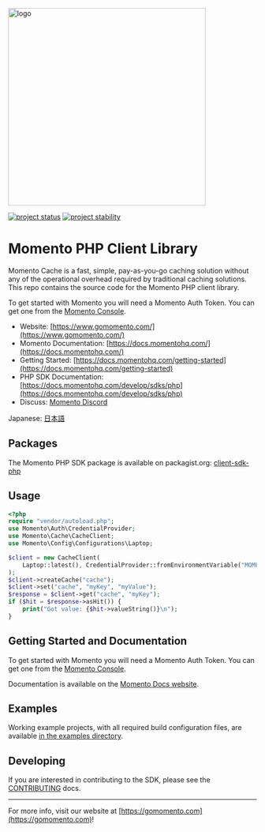 <head>
  <meta name="Momento PHP Client Library Documentation" content="PHP client software development kit for Momento Cache">
</head>
<img src="https://docs.momentohq.com/img/logo.svg" alt="logo" width="400"/>

[![project status](https://momentohq.github.io/standards-and-practices/badges/project-status-official.svg)](https://github.com/momentohq/standards-and-practices/blob/main/docs/momento-on-github.md)
[![project stability](https://momentohq.github.io/standards-and-practices/badges/project-stability-stable.svg)](https://github.com/momentohq/standards-and-practices/blob/main/docs/momento-on-github.md)

# Momento PHP Client Library

Momento Cache is a fast, simple, pay-as-you-go caching solution without any of the operational overhead
required by traditional caching solutions.  This repo contains the source code for the Momento PHP client library.

To get started with Momento you will need a Momento Auth Token. You can get one from the [Momento Console](https://console.gomomento.com).

* Website: [https://www.gomomento.com/](https://www.gomomento.com/)
* Momento Documentation: [https://docs.momentohq.com/](https://docs.momentohq.com/)
* Getting Started: [https://docs.momentohq.com/getting-started](https://docs.momentohq.com/getting-started)
* PHP SDK Documentation: [https://docs.momentohq.com/develop/sdks/php](https://docs.momentohq.com/develop/sdks/php)
* Discuss: [Momento Discord](https://discord.gg/3HkAKjUZGq)

Japanese: [日本語](README.ja.md)

## Packages

The Momento PHP SDK package is available on packagist.org: [client-sdk-php](https://packagist.org/packages/momentohq/client-sdk-php)

## Usage

```php
<?php
require "vendor/autoload.php";
use Momento\Auth\CredentialProvider;
use Momento\Cache\CacheClient;
use Momento\Config\Configurations\Laptop;

$client = new CacheClient(
    Laptop::latest(), CredentialProvider::fromEnvironmentVariable("MOMENTO_AUTH_TOKEN"), 60
);
$client->createCache("cache");
$client->set("cache", "myKey", "myValue");
$response = $client->get("cache", "myKey");
if ($hit = $response->asHit()) {
    print("Got value: {$hit->valueString()}\n");
}

```

## Getting Started and Documentation

To get started with Momento you will need a Momento Auth Token. You can get one from the [Momento Console](https://console.gomomento.com).

Documentation is available on the [Momento Docs website](https://docs.momentohq.com).

## Examples

Working example projects, with all required build configuration files, are available 
[in the examples directory](./examples/).

## Developing

If you are interested in contributing to the SDK, please see the [CONTRIBUTING](./CONTRIBUTING.md) docs.

----------------------------------------------------------------------------------------
For more info, visit our website at [https://gomomento.com](https://gomomento.com)!
